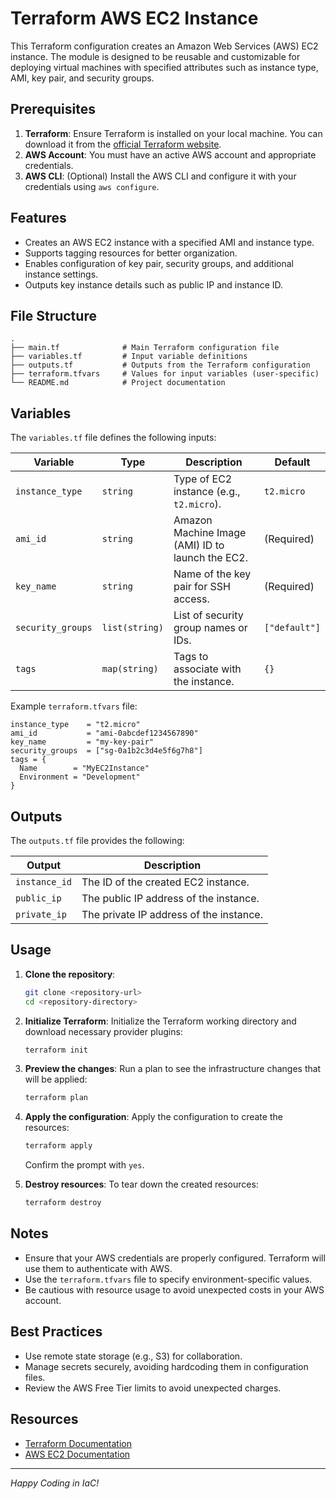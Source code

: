 
# Terraform AWS EC2 Instance

This Terraform configuration creates an Amazon Web Services (AWS) EC2 instance. The module is designed to be reusable and customizable for deploying virtual machines with specified attributes such as instance type, AMI, key pair, and security groups.

## Prerequisites

1. **Terraform**: Ensure Terraform is installed on your local machine. You can download it from the [official Terraform website](https://developer.hashicorp.com/terraform/downloads).
2. **AWS Account**: You must have an active AWS account and appropriate credentials.
3. **AWS CLI**: (Optional) Install the AWS CLI and configure it with your credentials using `aws configure`.

## Features

- Creates an AWS EC2 instance with a specified AMI and instance type.
- Supports tagging resources for better organization.
- Enables configuration of key pair, security groups, and additional instance settings.
- Outputs key instance details such as public IP and instance ID.

## File Structure

```plaintext
.
├── main.tf              # Main Terraform configuration file
├── variables.tf         # Input variable definitions
├── outputs.tf           # Outputs from the Terraform configuration
├── terraform.tfvars     # Values for input variables (user-specific)
└── README.md            # Project documentation
```

## Variables

The `variables.tf` file defines the following inputs:

| Variable            | Type        | Description                                         | Default          |
|---------------------|-------------|-----------------------------------------------------|------------------|
| `instance_type`     | `string`    | Type of EC2 instance (e.g., `t2.micro`).           | `t2.micro`       |
| `ami_id`            | `string`    | Amazon Machine Image (AMI) ID to launch the EC2.   | (Required)       |
| `key_name`          | `string`    | Name of the key pair for SSH access.               | (Required)       |
| `security_groups`   | `list(string)` | List of security group names or IDs.             | `["default"]`    |
| `tags`              | `map(string)` | Tags to associate with the instance.             | `{}`             |

Example `terraform.tfvars` file:
```hcl
instance_type    = "t2.micro"
ami_id           = "ami-0abcdef1234567890"
key_name         = "my-key-pair"
security_groups  = ["sg-0a1b2c3d4e5f6g7h8"]
tags = {
  Name        = "MyEC2Instance"
  Environment = "Development"
}
```

## Outputs

The `outputs.tf` file provides the following:

| Output        | Description                              |
|---------------|------------------------------------------|
| `instance_id` | The ID of the created EC2 instance.      |
| `public_ip`   | The public IP address of the instance.   |
| `private_ip`  | The private IP address of the instance.  |

## Usage

1. **Clone the repository**:
   ```bash
   git clone <repository-url>
   cd <repository-directory>
   ```

2. **Initialize Terraform**:
   Initialize the Terraform working directory and download necessary provider plugins:
   ```bash
   terraform init
   ```

3. **Preview the changes**:
   Run a plan to see the infrastructure changes that will be applied:
   ```bash
   terraform plan
   ```

4. **Apply the configuration**:
   Apply the configuration to create the resources:
   ```bash
   terraform apply
   ```
   Confirm the prompt with `yes`.

5. **Destroy resources**:
   To tear down the created resources:
   ```bash
   terraform destroy
   ```

## Notes

- Ensure that your AWS credentials are properly configured. Terraform will use them to authenticate with AWS.
- Use the `terraform.tfvars` file to specify environment-specific values.
- Be cautious with resource usage to avoid unexpected costs in your AWS account.

## Best Practices

- Use remote state storage (e.g., S3) for collaboration.
- Manage secrets securely, avoiding hardcoding them in configuration files.
- Review the AWS Free Tier limits to avoid unexpected charges.

## Resources

- [Terraform Documentation](https://developer.hashicorp.com/terraform/docs)
- [AWS EC2 Documentation](https://docs.aws.amazon.com/ec2/)

---

*Happy Coding in IaC!*
